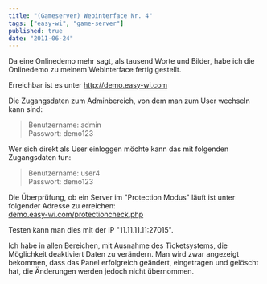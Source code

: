 ```yaml
---
title: "(Gameserver) Webinterface Nr. 4"
tags: ["easy-wi", "game-server"]
published: true
date: "2011-06-24"
---
```


Da eine Onlinedemo mehr sagt, als tausend Worte und Bilder, habe ich die Onlinedemo zu meinem Webinterface fertig gestellt.

Erreichbar ist es unter http://demo.easy-wi.com

Die Zugangsdaten zum Adminbereich, von dem man zum User wechseln kann sind:

> Benutzername: admin  
> Passwort: demo123

Wer sich direkt als User einloggen möchte kann das mit folgenden Zugangsdaten tun:

> Benutzername: user4  
> Passwort: demo123

Die Überprüfung, ob ein Server im "Protection Modus" läuft ist unter folgender Adresse zu erreichen:  
[demo.easy-wi.com/protectioncheck.php](http://demo.easy-wi.com/protectioncheck.php)

Testen kann man dies mit der IP "11.11.11.11:27015".

Ich habe in allen Bereichen, mit Ausnahme des Ticketsystems, die Möglichkeit deaktiviert Daten zu verändern. Man wird zwar angezeigt bekommen, dass das Panel erfolgreich geändert, eingetragen und gelöscht hat, die Änderungen werden jedoch nicht übernommen.

